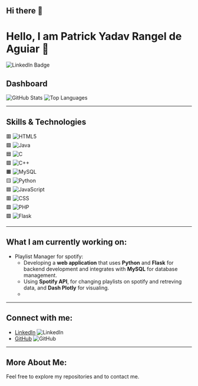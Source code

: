 ## Hi there 👋

# Hello, I am Patrick Yadav Rangel de Aguiar 👋

![LinkedIn Badge](https://img.shields.io/badge/LinkedIn-[YourUsername]-blue?logo=linkedin&logoColor=white)

## Dashboard

![GitHub Stats](https://github-readme-stats.vercel.app/api?username=patrickyrda&show_icons=true&hide_title=true&count_private=true&hide=prs)
![Top Languages](https://github-readme-stats.vercel.app/api/top-langs/?username=patrickyrda&langs_count=10&layout=compact)

---

## Skills & Technologies

🟥 ![HTML5](https://img.shields.io/badge/HTML5-%23E34F26?logo=html5&logoColor=white)  
🟩 ![Java](https://img.shields.io/badge/Java-%23F7A239?logo=java&logoColor=white)  
🟦 ![C](https://img.shields.io/badge/C-%2300599C?logo=c&logoColor=white)  
🟪 ![C++](https://img.shields.io/badge/C%2B%2B-%2300599C?logo=cplusplus&logoColor=white)  
🟧 ![MySQL](https://img.shields.io/badge/MySQL-%2300f?logo=mysql&logoColor=white)  
🟨 ![Python](https://img.shields.io/badge/Python-%233776AB?logo=python&logoColor=white)  
🟦 ![JavaScript](https://img.shields.io/badge/JavaScript-%23F7DF1E?logo=javascript&logoColor=black)  
🟥 ![CSS](https://img.shields.io/badge/CSS-%231572B6?logo=css3&logoColor=white)  
🟩 ![PHP](https://img.shields.io/badge/PHP-%23777BB4?logo=php&logoColor=white)  
🟪 ![Flask](https://img.shields.io/badge/Flask-%23000000?logo=flask&logoColor=white)

---

## What I am currently working on:

- Playlist Manager for spotify: 
  - Developing a **web application** that uses **Python** and **Flask** for backend development and integrates with **MySQL** for database management.
  - Using **Spotify API**, for changing playlists on spotify and retreving data, and **Dash Plotly** for visualing.
  - 

---

## Connect with me:

- [LinkedIn](https://www.linkedin.com/in/patrick-yadav-rangel-de-aguiar-6000a42b5/) ![LinkedIn](https://img.shields.io/badge/LinkedIn-%230077B5?logo=linkedin&logoColor=white)
- [GitHub](https://github.com/patrickyrda) ![GitHub](https://img.shields.io/badge/GitHub-%23121011?logo=github&logoColor=white)

---

## More About Me:

Feel free to explore my repositories and to contact me. 


